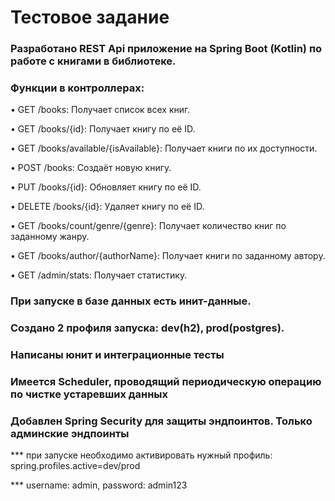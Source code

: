 # Тестовое задание 
### Разработано REST Api приложение на Spring Boot (Kotlin) по работе с книгами в библиотеке.
### Функции в контроллерах:
• GET /books: Получает список всех книг.

• GET /books/{id}: Получает книгу по её ID.

• GET /books/available/{isAvailable}: Получает книги по их доступности.

• POST /books: Создаёт новую книгу.

• PUT /books/{id}: Обновляет книгу по её ID.

• DELETE /books/{id}: Удаляет книгу по её ID.

• GET /books/count/genre/{genre}: Получает количество книг по заданному жанру.

• GET /books/author/{authorName}: Получает книги по заданному автору.

• GET /admin/stats: Получает статистику.
### При запуске в базе данных есть инит-данные.
### Создано 2 профиля запуска: dev(h2), prod(postgres).
### Написаны юнит и интеграционные тесты
### Имеется Scheduler, проводящий периодическую операцию по чистке устаревших данных
### Добавлен Spring Security для защиты эндпоинтов. Только админские эндпоинты

*** при запуске необходимо активировать нужный профиль: spring.profiles.active=dev/prod

*** username: admin, password: admin123
